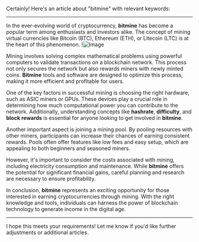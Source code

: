 Certainly! Here's an article about "bitmine" with relevant keywords:

---

In the ever-evolving world of cryptocurrency, **bitmine** has become a popular term among enthusiasts and investors alike. The concept of mining virtual currencies like Bitcoin (BTC), Ethereum (ETH), or Litecoin (LTC) is at the heart of this phenomenon. !![Image](https://github.com/user-attachments/assets/590b50a7-4459-4e76-8a31-559aed223621)

Mining involves solving complex mathematical problems using powerful computers to validate transactions on a blockchain network. This process not only secures the network but also rewards miners with newly minted coins. **Bitmine** tools and software are designed to optimize this process, making it more efficient and profitable for users.

One of the key factors in successful mining is choosing the right hardware, such as ASIC miners or GPUs. These devices play a crucial role in determining how much computational power you can contribute to the network. Additionally, understanding concepts like **hashrate**, **difficulty**, and **block rewards** is essential for anyone looking to get involved in **bitmine**.

Another important aspect is joining a mining pool. By pooling resources with other miners, participants can increase their chances of earning consistent rewards. Pools often offer features like low fees and easy setup, which are appealing to both beginners and seasoned miners.

However, it's important to consider the costs associated with mining, including electricity consumption and maintenance. While **bitmine** offers the potential for significant financial gains, careful planning and research are necessary to ensure profitability.

In conclusion, **bitmine** represents an exciting opportunity for those interested in earning cryptocurrencies through mining. With the right knowledge and tools, individuals can harness the power of blockchain technology to generate income in the digital age.

--- 

I hope this meets your requirements! Let me know if you'd like further adjustments or additional articles.